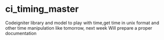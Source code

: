 # ci_timing_master
Codeigniter library and model to play with time,get time in unix format and other time manipulation like tomorrow, next week
Will prepare a proper documentation
